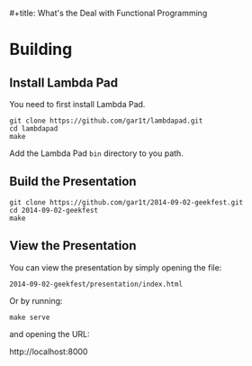 #+title: What's the Deal with Functional Programming

# Building

## Install Lambda Pad

You need to first install Lambda Pad.

```
git clone https://github.com/gar1t/lambdapad.git
cd lambdapad
make
```

Add the Lambda Pad `bin` directory to you path.

## Build the Presentation

```
git clone https://github.com/gar1t/2014-09-02-geekfest.git
cd 2014-09-02-geekfest
make
```

## View the Presentation

You can view the presentation by simply opening the file:

`2014-09-02-geekfest/presentation/index.html`

Or by running:

```
make serve
```

and opening the URL:

http://localhost:8000
